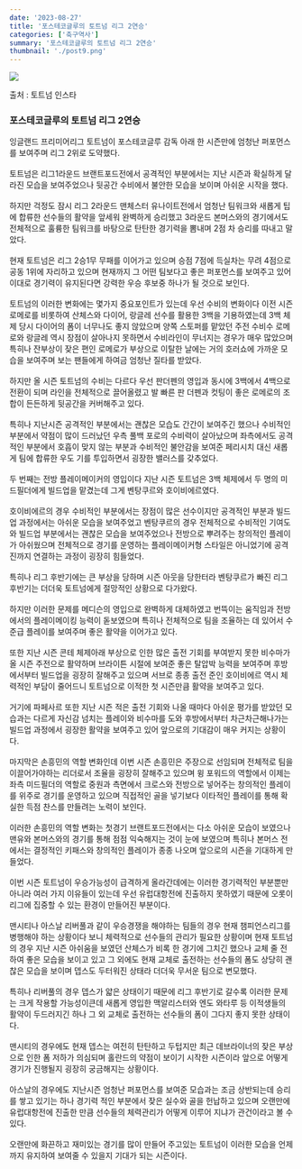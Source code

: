 ```yaml
---
date: '2023-08-27'
title: '포스테코글루의 토트넘 리그 2연승'
categories: ['축구역사']
summary: '포스테코글루의 토트넘 리그 2연승'
thumbnail: './post9.png'
---
```


![](https://blog.kakaocdn.net/dn/vt8Jc/btssqwi6iZO/KKCIBtVSVT2IdzztRXknu0/img.png)

출처 : 토트넘 인스타

### **포스테코글루의 토트넘 리그 2연승**

잉글랜드 프리미어리그 토트넘이 포스테코글루 감독 아래 한 시즌만에 엄청난 퍼포먼스를 보여주며 리그 2위로 도약했다.
<br/>
<br/>
토트넘은 리그1라운드 브랜트포드전에서 공격적인 부분에서는 지난 시즌과 확실하게 달라진 모습을 보여주었으나 뒷공간 수비에서 불안한 모습을 보이며 아쉬운 시작을 했다.
<br/>
<br/>
하지만 걱정도 잠시 리그 2라운드 맨체스터 유나이트전에서 엄청난 팀워크와 새롭게 팁에 합류한 선수들의 활약을 앞세워 완벽하게 승리했고 3라운드 본머스와의 경기에서도 전체적으로 훌륭한 팀워크를 바탕으로 탄탄한 경기력을 뽐내며 2점 차 승리를 따내고 말았다.
<br/>
<br/>
현재 토트넘은 리그 2승1무 무패를 이어가고 있으며 승점 7점에 득실차는 무려 4점으로 공동 1위에 자리하고 있으며 현재까지 그 어떤 팀보다고 좋은 퍼포먼스를 보여주고 있어 이대로 경기력이 유지된다면 강력한 우승 후보중 하나가 될 것으로 보인다.
<br/>
<br/>
토트넘의 이러한 변화에는 몇가지 중요포인트가 있는데 우선 수비의 변화이다 이전 시즌 로메로를 비롯하여 산체스와 다이어, 랑글레 선수를 활용한 3백을 기용하였는데 3백 체제 당시 다이어의 폼이 너무나도 좋지 않았으며 양쪽 스토퍼를 맡았던 주전 수비수 로메로와 랑글레 역시 장점이 살아나지 못하면서 수비라인이 무너지는 경우가 매우 많았으며 특히나 잔부상이 잦은 편인 로메로가 부상으로 이탈한 날에는 거의 호러쇼에 가까운 모습을 보여주며 보는 팬들에게 하여금 엄청난 질타를 받았다.
<br/>
<br/>
하지만 올 시즌 토트넘의 수비는 다르다 우선 판더펜의 영입과 동시에 3백에서 4백으로 전환이 되며 라인을 전체적으로 끌어올렸고 발 빠른 판 더펜과 컷팅이 좋은 로메로의 조합이 든든하게 뒷공간을 커버해주고 있다.
<br/>
<br/>
특히나 지난시즌 공격적인 부분에서는 괜찮은 모습도 간간이 보여주긴 했으나 수비적인 부분에서 약점이 많이 드러났던 우측 풀백 포로의 수비력이 살아났으며 좌측에서도 공격적인 부분에서 호흡이 맞지 않는 부분과 수비적인 불안감을 보여준 페리시치 대신 새롭게 팀에 합류한 우도 기를 투입하면서 굉장한 밸러스를 갖추었다.
<br/>
<br/>
두 번째는 전방 플레이메이커의 영입이다 지난 시즌 토트넘은 3백 체제에서 두 명의 미드필더에게 빌드업을 맡겼는데 그게 벤탕쿠르와 호이비에르였다.
<br/>
<br/>
호이비에르의 경우 수비적인 부분에서는 장점이 많은 선수이지만 공격적인 부분과 빌드업 과정에서는 아쉬운 모습을 보여주었고 벤탕쿠르의 경우 전체적으로 수비적인 기여도와 빌드업 부분에서는 괜찮은 모습을 보여주었으나 전방으로 뿌려주는 창의적인 플레이가 아쉬웠으며 전체적으로 경기를 운영하는 플레이메이커형 스타일은 아니었기에 공격진까지 연결하는 과정이 굉장히 힘들었다.
<br/>
<br/>
특히나 리그 후반기에는 큰 부상을 당하며 시즌 아웃을 당한터라 벤탕쿠르가 빠진 리그 후반기는 더더욱 토트넘에게 절망적인 상황으로 다가왔다.
<br/>
<br/>
하지만 이러한 문제를 메디슨의 영입으로 완벽하게 대체하였고 번뜩이는 움직임과 전방에서의 플레이메이킹 능력이 돋보였으며 특히나 전체적으로 팀을 조율하는 데 있어서 수준급 플레이를 보여주며 좋은 활약을 이어가고 있다.
<br/>
<br/>
또한 지난 시즌 콘테 체제아래 부상으로 인한 많은 출전 기회를 부여받지 못한 비수마가 올 시즌 주전으로 활약하며 브라이튼 시절에 보여준 좋은 탈압박 능력을 보여주며 후방에서부터 빌드업을 굉장히 잘해주고 있으며 서브로 종종 출전 준인 호이비에르 역시 체력적인 부담이 줄어드니 토트넘으로 이적한 첫 시즌만큼 활약을 보여주고 있다.
<br/>
<br/>
거기에 파페사르 또한 지난 시즌 적은 출전 기회와 나올 때마다 아쉬운 평가를 받았던 모습과는 다르게 자신감 넘치는 플레이와 비수마를 도와 후방에서부터 차근차근해나가는 빌드업 과정에서 굉장한 활약을 보여주고 있어 앞으로의 기대감이 매우 커지는 상황이다.
<br/>
<br/>
마지막은 손흥민의 역할 변화인데 이번 시즌 손흥민은 주장으로 선임되며 전체적로 팀을 이끌어가야하는 리더로서 조율을 굉장히 잘해주고 있으며 윙 포워드의 역할에서 이제는 좌측 미드필더의 역할로 중원과 측면에서 크로스와 전방으로 넣어주는 창의적인 플레이를 위주로 경기를 운영하고 있으며 직접적인 골을 넣기보다 이타적인 플레이를 통해 확실한 득점 찬스를 만들려는 노력이 보인다.
<br/>
<br/>
이러한 손흥민의 역할 변화는 첫경기 브랜트포드전에서는 다소 아쉬운 모습이 보였으나 맨유와 본머스와의 경기를 통해 점점 익숙해지는 것이 눈에 보였으며 특히나 본머스 전에서는 결정적인 키패스와 창의적인 플레이가 종종 나오며 앞으로의 시즌을 기대하게 만들었다.
<br/>
<br/>
이번 시즌 토트넘이 우승가능성이 급격하게 올라간데에는 이러한 경기력적인 부분뿐만 아니라 여러 가지 이유들이 있는데 우선 유럽대항전에 진출하지 못하였기 때문에 오롯이 리그에 집중할 수 있는 환경이 만들어진 부분이다.
<br/>
<br/>
맨시티나 아스날 리버풀과 같이 우승경쟁을 해야하는 팀들의 경우 현재 챔피언스리그를 병행해야 하는 상황이다 보니 체력적으로 선수들의 관리가 필요한 상황이며 현재 토트넘의 경우 지난 시즌 아쉬움을 보였던 산체스가 비록 한 경기에 그치긴 했으나 교체 줄 전하여 좋은 모습을 보이고 있고 그 외에도 현재 교체로 출전하는 선수들의 폼도 상당히 괜찮은 모습을 보이며 뎁스도 두터워진 상태라 더더욱 무서운 팀으로 변모했다.
<br/>
<br/>
특히나 리버풀의 경우 뎁스가 얇은 상태이기 때문에 리그 후반기로 갈수록 이러한 문제는 크게 작용할 가능성이큰데 새롭게 영입한 맥알리스터와 엔도 와타루 등 이적생들의 활약이 두드러지긴 하나 그 외 교체로 출전하는 선수들의 폼이 그다지 좋지 못한 상태이다.
<br/>
<br/>
맨시티의 경우에도 현재 뎁스는 여전히 탄탄하고 두텁지만 최근 데브라이너의 잦은 부상으로 인한 폼 저하가 의심되며 홀란드의 약점이 보이기 시작한 시즌이라 앞으로 어떻게 경기가 진행될지 굉장히 궁금해지는 상황이다.
<br/>
<br/>
아스날의 경우에도 지난시즌 엄청난 퍼포먼스를 보여준 모습과는 조금 상반되는데 승리를 쌓고 있기는 하나 경기력 적인 부분에서 잦은 실수와 골을 헌납하고 있으며 오랜만에 유럽대항전에 진출한 만큼 선수들의 체력관리가 어떻게 이루어 지냐가 관건이라고 볼 수 있다.
<br/>
<br/>
오랜만에 화끈하고 재미있는 경기를 많이 만들어 주고있는 토트넘이 이러한 모습을 언제까지 유지하여 보여줄 수 있을지 기대가 되는 시즌이다.
<br/>
<br/>

